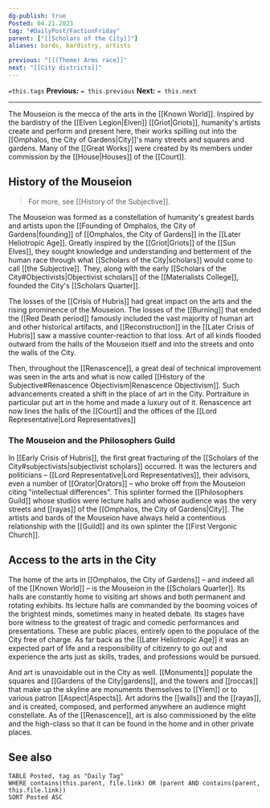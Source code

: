 ```yaml
---
dg-publish: true
Posted: 04.21.2023
tag: "#DailyPost/FactionFriday"
parent: ["[[Scholars of the City]]"]
aliases: bards, bardistry, artists

previous: "[[(Theme) Arms race]]"
next: "[[City districts]]"
---
```

`=this.tags`
**Previous:** `= this.previous`
**Next:** `= this.next`

---

The Mouseion is the mecca of the arts in the [[Known World]]. Inspired by the bardistry of the [[Elven Legion|Elven]] [[Griot|Griots]], humanity's artists create and perform and present here, their works spilling out into the [[Omphalos, the City of Gardens|City]]'s many streets and squares and gardens. Many of the [[Great Works]] were created by its members under commission by the [[House|Houses]] of the [[Court]].

## History of the Mouseion

> For more, see [[History of the Subjective]].

The Mouseion was formed as a constellation of humanity's greatest bards and artists  upon the [[Founding of Omphalos, the City of Gardens|founding]] of [[Omphalos, the City of Gardens]] in the [[Later Heliotropic Age]]. Greatly inspired by the [[Griot|Griots]] of the [[Sun Elves]], they sought knowledge and understanding and betterment of the human race through what [[Scholars of the City|scholars]] would come to call [[the Subjective]]. They, along with the early [[Scholars of the City#Objectivists|Objectivist scholars]] of the [[Materialists College]], founded the City's [[Scholars Quarter]].

The losses of the [[Crisis of Hubris]] had great impact on the arts and the rising prominence of the Mouseion. The losses of the [[Burning]] that ended the [[Red Death period]] famously included the vast majority of human art and other historical artifacts, and [[Reconstruction]] in the [[Later Crisis of Hubris]] saw a massive counter-reaction to that loss. Art of all kinds flooded outward from the halls of the Mouseion itself and into the streets and onto the walls of the City.

Then, throughout the [[Renascence]], a great deal of technical improvement was seen in the arts and what is now called [[History of the Subjective#Renascence Objectivism|Renascence Objectivism]]. Such advancements created a shift in the place of art in the City. Portraiture in particular put art in the home and made a luxury out of it. Renascence art now lines the halls of the [[Court]] and the offices of the [[Lord Representative|Lord Representatives]]

### The Mouseion and the Philosophers Guild

In [[Early Crisis of Hubris]], the first great fracturing of the [[Scholars of the City#subjectivists|subjectivist scholars]] occurred. It was the lecturers and politicians – [[Lord Representative|Lord Representatives]], their advisors, even a number of [[Orator|Orators]] – who broke off from the Mouseion citing "intellectual differences". This splinter formed the [[Philosophers Guild]] whose studios were lecture halls and whose audience was the very streets and [[rayas]] of the [[Omphalos, the City of Gardens|City]]. The artists and bards of the Mouseion have always held a contentious relationship with the [[Guild]] and its own splinter the [[First Vergonic Church]].

## Access to the arts in the City

The home of the arts in [[Omphalos, the City of Gardens]] – and indeed all of the [[Known World]] – is the Mouseion in the [[Scholars Quarter]]. Its halls are constantly home to visiting art shows and both permanent and rotating exhibits. Its lecture halls are commanded by the booming voices of the brightest minds, sometimes many in heated debate. Its stages have bore witness to the greatest of tragic and comedic performances and presentations. These are public places, entirely open to the populace of the City free of charge. As far back as the [[Later Heliotropic Age]] it was an expected part of life and a responsibility of citizenry to go out and experience the arts just as skills, trades, and professions would be pursued.

And art is unavoidable out in the City as well. [[Monuments]] populate the squares and [[Gardens of the City|gardens]], and the towers and [[roccas]] that make up the skyline are monuments themselves to [[Ylem]] or to various patron [[Aspect|Aspects]]. Art adorns the [[walls]] and the [[rayas]], and is created, composed, and performed anywhere an audience might constellate. As of the [[Renascence]], art is also commissioned by the elite and the high-class so that it can be found in the home and in other private places.

## See also

```dataview
TABLE Posted, tag as "Daily Tag"
WHERE contains(this.parent, file.link) OR (parent AND contains(parent, this.file.link))
SORT Posted ASC
```